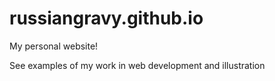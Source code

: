 # russiangravy.github.io
My personal website!

See examples of my work in web development and illustration
